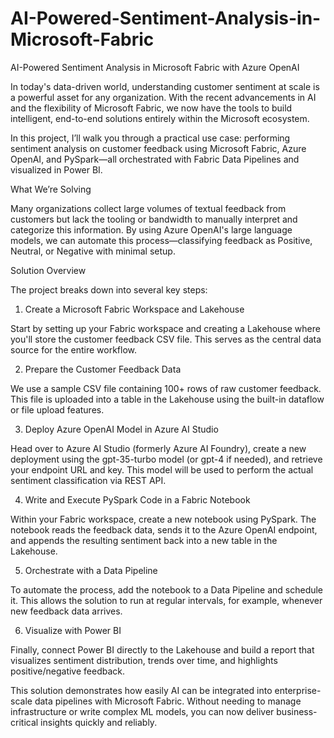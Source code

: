 # AI-Powered-Sentiment-Analysis-in-Microsoft-Fabric


AI-Powered Sentiment Analysis in Microsoft Fabric with Azure OpenAI

In today's data-driven world, understanding customer sentiment at scale is a powerful asset for any organization. With the recent advancements in AI and the flexibility of Microsoft Fabric, we now have the tools to build intelligent, end-to-end solutions entirely within the Microsoft ecosystem.

In this project, I’ll walk you through a practical use case: performing sentiment analysis on customer feedback using Microsoft Fabric, Azure OpenAI, and PySpark—all orchestrated with Fabric Data Pipelines and visualized in Power BI.

What We’re Solving

Many organizations collect large volumes of textual feedback from customers but lack the tooling or bandwidth to manually interpret and categorize this information. By using Azure OpenAI's large language models, we can automate this process—classifying feedback as Positive, Neutral, or Negative with minimal setup.


Solution Overview

The project breaks down into several key steps:

1. Create a Microsoft Fabric Workspace and Lakehouse

Start by setting up your Fabric workspace and creating a Lakehouse where you'll store the customer feedback CSV file. This serves as the central data source for the entire workflow.

2. Prepare the Customer Feedback Data

We use a sample CSV file containing 100+ rows of raw customer feedback. This file is uploaded into a table in the Lakehouse using the built-in dataflow or file upload features.

3. Deploy Azure OpenAI Model in Azure AI Studio

Head over to Azure AI Studio (formerly Azure AI Foundry), create a new deployment using the gpt-35-turbo model (or gpt-4 if needed), and retrieve your endpoint URL and key. This model will be used to perform the actual sentiment classification via REST API.

4. Write and Execute PySpark Code in a Fabric Notebook

Within your Fabric workspace, create a new notebook using PySpark. The notebook reads the feedback data, sends it to the Azure OpenAI endpoint, and appends the resulting sentiment back into a new table in the Lakehouse.

5. Orchestrate with a Data Pipeline

To automate the process, add the notebook to a Data Pipeline and schedule it. This allows the solution to run at regular intervals, for example, whenever new feedback data arrives.

6. Visualize with Power BI

Finally, connect Power BI directly to the Lakehouse and build a report that visualizes sentiment distribution, trends over time, and highlights positive/negative feedback.


This solution demonstrates how easily AI can be integrated into enterprise-scale data pipelines with Microsoft Fabric. Without needing to manage infrastructure or write complex ML models, you can now deliver business-critical insights quickly and reliably.
